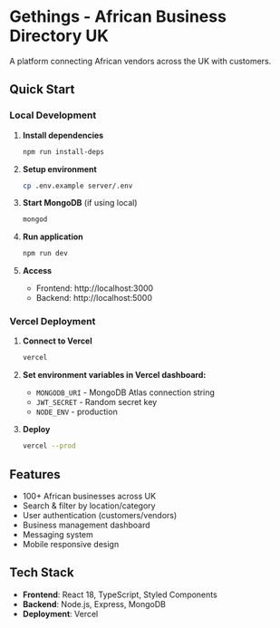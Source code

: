 # Gethings - African Business Directory UK

A platform connecting African vendors across the UK with customers.

## Quick Start

### Local Development

1. **Install dependencies**
   ```bash
   npm run install-deps
   ```

2. **Setup environment**
   ```bash
   cp .env.example server/.env
   ```

3. **Start MongoDB** (if using local)
   ```bash
   mongod
   ```

4. **Run application**
   ```bash
   npm run dev
   ```

5. **Access**
   - Frontend: http://localhost:3000
   - Backend: http://localhost:5000

### Vercel Deployment

1. **Connect to Vercel**
   ```bash
   vercel
   ```

2. **Set environment variables in Vercel dashboard:**
   - `MONGODB_URI` - MongoDB Atlas connection string
   - `JWT_SECRET` - Random secret key
   - `NODE_ENV` - production

3. **Deploy**
   ```bash
   vercel --prod
   ```

## Features

- 100+ African businesses across UK
- Search & filter by location/category
- User authentication (customers/vendors)
- Business management dashboard
- Messaging system
- Mobile responsive design

## Tech Stack

- **Frontend**: React 18, TypeScript, Styled Components
- **Backend**: Node.js, Express, MongoDB
- **Deployment**: Vercel